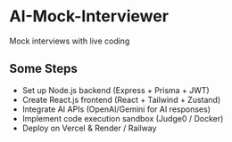 # AI-Mock-Interviewer

Mock interviews with live coding

## Some Steps

- Set up Node.js backend (Express + Prisma + JWT)
- Create React.js frontend (React + Tailwind + Zustand)
- Integrate AI APIs (OpenAI/Gemini for AI responses)
- Implement code execution sandbox (Judge0 / Docker)
- Deploy on Vercel & Render / Railway
